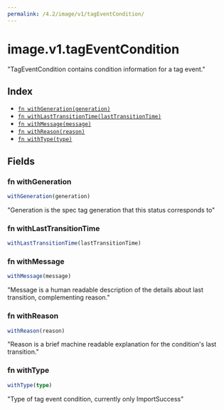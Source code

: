 ```yaml
---
permalink: /4.2/image/v1/tagEventCondition/
---
```


# image.v1.tagEventCondition

"TagEventCondition contains condition information for a tag event."

## Index

* [`fn withGeneration(generation)`](#fn-withgeneration)
* [`fn withLastTransitionTime(lastTransitionTime)`](#fn-withlasttransitiontime)
* [`fn withMessage(message)`](#fn-withmessage)
* [`fn withReason(reason)`](#fn-withreason)
* [`fn withType(type)`](#fn-withtype)

## Fields

### fn withGeneration

```ts
withGeneration(generation)
```

"Generation is the spec tag generation that this status corresponds to"

### fn withLastTransitionTime

```ts
withLastTransitionTime(lastTransitionTime)
```



### fn withMessage

```ts
withMessage(message)
```

"Message is a human readable description of the details about last transition, complementing reason."

### fn withReason

```ts
withReason(reason)
```

"Reason is a brief machine readable explanation for the condition's last transition."

### fn withType

```ts
withType(type)
```

"Type of tag event condition, currently only ImportSuccess"